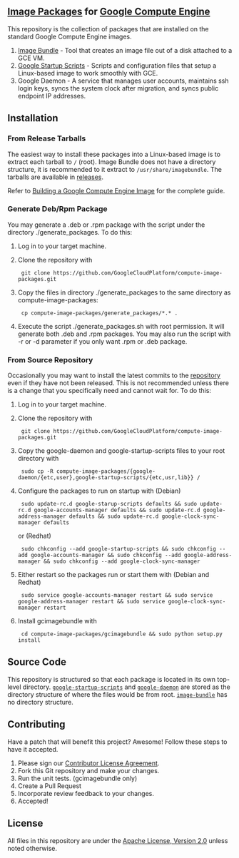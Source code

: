 ## [Image Packages](https://cloud.google.com/compute/docs/images) for [Google Compute Engine](https://cloud.google.com/compute/)
This repository is the collection of packages that are installed on the standard Google Compute Engine images.

1. [Image Bundle](https://cloud.google.com/compute/docs/images#buildingimage) - Tool that creates an image file out of a disk attached to a GCE VM.
1. [Google Startup Scripts](https://cloud.google.com/compute/docs/startupscript) - Scripts and configuration files that setup a Linux-based image to work smoothly with GCE.
1. Google Daemon - A service that manages user accounts, maintains ssh login keys, syncs the system clock after migration, and syncs public endpoint IP addresses.

## Installation

### From Release Tarballs
The easiest way to install these packages into a Linux-based image is to extract each tarball to `/` (root). Image Bundle does not have a directory structure, it is recommended to it extract to `/usr/share/imagebundle`. The tarballs are available in [releases](https://github.com/GoogleCloudPlatform/compute-image-packages/releases). 

Refer to [Building a Google Compute Engine Image](https://cloud.google.com/compute/docs/images) for the complete guide.

### Generate Deb/Rpm Package
You may generate a .deb or .rpm package with the script under the directory ./generate_packages. To do this:

1. Log in to your target machine.
1. Clone the repository with

        git clone https://github.com/GoogleCloudPlatform/compute-image-packages.git 

2. Copy the files in directory ./generate_packages to the same directory as compute-image-packages:

        cp compute-image-packages/generate_packages/*.* .

3. Execute the script ./generate_packages.sh with root permission. It will generate both .deb and .rpm packages. You may also run the script with -r or -d parameter if you only want .rpm or .deb package.

### From Source Repository
Occasionally you may want to install the latest commits to the [repository](https://github.com/GoogleCloudPlatform/compute-image-packages/) even if they have not been released. This is not recommended unless there is a change that you specifically need and cannot wait for. To do this:

1. Log in to your target machine.
1. Clone the repository with

        git clone https://github.com/GoogleCloudPlatform/compute-image-packages.git

1. Copy the google-daemon and google-startup-scripts files to your root directory with

        sudo cp -R compute-image-packages/{google-daemon/{etc,user},google-startup-scripts/{etc,usr,lib}} /

1. Configure the packages to run on startup with (Debian)

        sudo update-rc.d google-starup-scripts defaults && sudo update-rc.d google-accounts-manager defaults && sudo update-rc.d google-address-manager defaults && sudo update-rc.d google-clock-sync-manager defaults

   or (Redhat)

        sudo chkconfig --add google-startup-scripts && sudo chkconfig --add google-accounts-manager && sudo chkconfig --add google-address-manager && sudo chkconfig --add google-clock-sync-manager

1. Either restart so the packages run or start them with (Debian and Redhat)

        sudo service google-accounts-manager restart && sudo service google-address-manager restart && sudo service google-clock-sync-manager restart

1. Install gcimagebundle with

        cd compute-image-packages/gcimagebundle && sudo python setup.py install

## Source Code
This repository is structured so that each package is located in its own top-level directory. [`google-startup-scripts`](google-startup-scripts/) and [`google-daemon`](google-daemon/) are stored as the directory structure of where the files would be from root. [`image-bundle`](image-bundle/) has no directory structure.

## Contributing
Have a patch that will benefit this project? Awesome! Follow these steps to have it accepted.

1. Please sign our [Contributor License Agreement](CONTRIB.md).
1. Fork this Git repository and make your changes.
1. Run the unit tests. (gcimagebundle only)
1. Create a Pull Request
1. Incorporate review feedback to your changes.
1. Accepted!

## License
All files in this repository are under the [Apache License, Version 2.0](LICENSE) unless noted otherwise.
